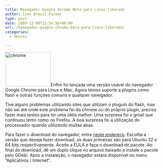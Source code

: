 ```yaml
---
title: Navegador Google Chrome Beta para Linux liberado
author: Ivan Brasil Fuzzer
type: post
date: 2009-12-09T12:54:56+00:00
url: /navegador-google-chrome-beta-para-linux-liberado/
categories:
  - Ubuntu

---
```

[<img class="alignleft size-thumbnail wp-image-877" title="chrome" src="http://www.ubuntero.com.br/wp-content/uploads/2009/12/chrome-150x113.png" alt="chrome" width="150" height="113" />][1]Enfim foi lançada uma versão usável do navegador Google Chrome para Linux e Mac. Agora temos suporte a plugins como flash e outras funções comuns a qualquer navegador.

Tive alguns problemas utilizando sites que utilizam o pluguin do flash, mas não sei até onde este problema foi do chrome ou do próprio plugin, preciso fazer mais testes para ter uma idéia melhor. Uma surpresa foi o gmail que continuou lento como no Firefox. A boa surpresa foi a utilização do processador quando utilizando muitas abas.

Para fazer o download do navegador, entre <a href="http://www.google.com.br/chrome/eula.html" target="_blank">neste endereço</a>. Escolha a versão que deseja fazer download, as duas primeiras são para Ubuntu 32 e 64 bits respectivamente. Aceite a EULA e faça o download do pacote. Ao final do download, dê um duplo clique no arquivo baixado e instale o pacote pelo GDebi. Após a instalação, o navegador estará disponível no menu &#8220;Aplicativos / Internet&#8221;.

 [1]: http://www.ubuntero.com.br/wp-content/uploads/2009/12/chrome.png